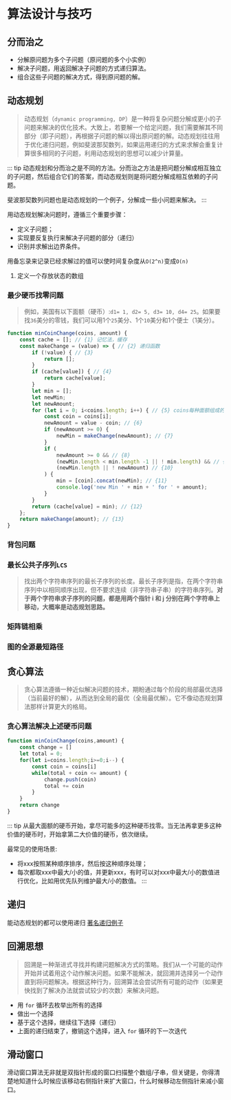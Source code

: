 # 算法设计与技巧
## 分而治之
- 分解原问题为多个子问题（原问题的多个小实例）
- 解决子问题，用返回解决子问题的方式递归算法。
- 组合这些子问题的解决方式，得到原问题的解。

## 动态规划
> 动态规划（`dynamic programming, DP`）是一种将复杂问题分解成更小的子问题来解决的优化技术。大致上，若要解一个给定问题，我们需要解其不同部分（即子问题），再根据子问题的解以得出原问题的解。动态规划往往用于优化递归问题，例如斐波那契数列，如果运用递归的方式来求解会重复计算很多相同的子问题，利用动态规划的思想可以减少计算量。

::: tip
动态规划和分而治之是不同的方法。分而治之方法是把问题分解成相互独立的子问题，然后组合它们的答案，而动态规划则是将问题分解成相互依赖的子问题。

斐波那契数列问题也是动态规划的一个例子，分解成一些小问题来解决。
:::

用动态规划解决问题时，遵循三个重要步骤：
- 定义子问题；
- 实现要反复执行来解决子问题的部分（递归）
- 识别并求解出边界条件。

用备忘录来记录已经求解过的值可以使时间复杂度从`O(2^n)`变成`O(n)`

1. 定义一个存放状态的数组

### 最少硬币找零问题
>例如，美国有以下面额（硬币）:`d1= 1, d2= 5, d3= 10, d4= 25`。如果要找`36`美分的零钱，我们可以用1个`25`美分、1个`10`美分和1个便士（1美分）。

```js
function minCoinChange(coins, amount) {
    const cache = []; // {1} 记忆法，缓存
    const makeChange = (value) => { // {2} 递归函数
        if (!value) { // {3}
            return [];
        }
        if (cache[value]) { // {4}
            return cache[value];
        }
        let min = [];
        let newMin;
        let newAmount;
        for (let i = 0; i<coins.length; i++) { // {5} coins每种面额组成的数组
            const coin = coins[i];
            newAmount = value - coin; // {6}
            if (newAmount >= 0) {
                newMin = makeChange(newAmount); // {7}
            }
            if (
                newAmount >= 0 && // {8}
                (newMin.length < min.length -1 || ! min.length) && // {9}
                (newMin.length || ! newAmount) // {10}
            ) {
                min = [coin].concat(newMin); // {11}
                console.log('new Min ' + min + ' for ' + amount);
            }
        }
        return (cache[value] = min); // {12}
    };
    return makeChange(amount); // {13}
}
```

### 背包问题
### 最长公共子序列`LCS`
> 找出两个字符串序列的最长子序列的长度。最长子序列是指，在两个字符串序列中以相同顺序出现，但不要求连续（非字符串子串）的字符串序列。**对于两个字符串求子序列的问题，都是用两个指针 i 和 j 分别在两个字符串上移动，大概率是动态规划思路。**

### 矩阵链相乘
### 图的全源最短路径


## 贪心算法
> 贪心算法遵循一种近似解决问题的技术，期盼通过每个阶段的局部最优选择（当前最好的解），从而达到全局的最优（全局最优解）。它不像动态规划算法那样计算更大的格局。

### 贪心算法解决上述硬币问题
```js
function minCoinChange(coins,amount) {
    const change = []
    let total = 0;
    for(let i=coins.length;i>=0;i--) {
        const coin = coins[i]
        while(total + coin <= amount) {
            change.push(coin)
            total += coin
        }
    }
    return change
}
```
::: tip
从最大面额的硬币开始，拿尽可能多的这种硬币找零。当无法再拿更多这种价值的硬币时，开始拿第二大价值的硬币，依次继续。

最常见的使用场景:
- 将xxx按照某种顺序排序，然后按这种顺序处理；
- 每次都取xxx中最大/小的值，并更新xxx，有时可以对xxx中最大/小的数值进行优化，比如用优先队列维护最大/小的数值。
:::

## 递归
能动态规划的都可以使用递归
[著名递归例子](/algorithm/AlgorithmicThinking/Recursion/斐波那契数列.html)

## 回溯思想
> 回溯是一种渐进式寻找并构建问题解决方式的策略。我们从一个可能的动作开始并试着用这个动作解决问题。如果不能解决，就回溯并选择另一个动作直到将问题解决。根据这种行为，回溯算法会尝试所有可能的动作（如果更快找到了解决办法就尝试较少的次数）来解决问题。

- 用 `for` 循环去枚举出所有的选择
- 做出一个选择
- 基于这个选择，继续往下选择（递归）
- 上面的递归结束了，撤销这个选择，进入 `for` 循环的下一次迭代

## 滑动窗口
滑动窗口算法无非就是双指针形成的窗口扫描整个数组/子串，但关键是，你得清楚地知道什么时候应该移动右侧指针来扩大窗口，什么时候移动左侧指针来减小窗口。

